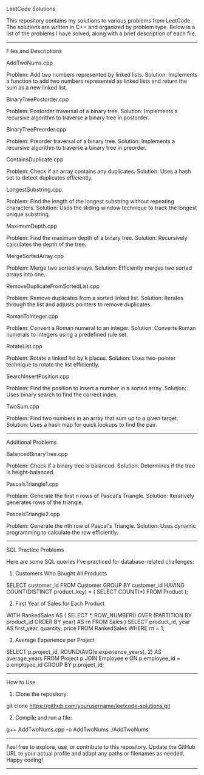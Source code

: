 

LeetCode Solutions

This repository contains my solutions to various problems from LeetCode. The solutions are written in C++ and organized by problem type. Below is a list of the problems I have solved, along with a brief description of each file.


---

Files and Descriptions

AddTwoNums.cpp

Problem: Add two numbers represented by linked lists.
Solution: Implements a function to add two numbers represented as linked lists and return the sum as a new linked list.

BinaryTreePostorder.cpp

Problem: Postorder traversal of a binary tree.
Solution: Implements a recursive algorithm to traverse a binary tree in postorder.

BinaryTreePreorder.cpp

Problem: Preorder traversal of a binary tree.
Solution: Implements a recursive algorithm to traverse a binary tree in preorder.

ContainsDuplicate.cpp

Problem: Check if an array contains any duplicates.
Solution: Uses a hash set to detect duplicates efficiently.

LongestSubstring.cpp

Problem: Find the length of the longest substring without repeating characters.
Solution: Uses the sliding window technique to track the longest unique substring.

MaximumDepth.cpp

Problem: Find the maximum depth of a binary tree.
Solution: Recursively calculates the depth of the tree.

MergeSortedArray.cpp

Problem: Merge two sorted arrays.
Solution: Efficiently merges two sorted arrays into one.

RemoveDuplicateFromSortedList.cpp

Problem: Remove duplicates from a sorted linked list.
Solution: Iterates through the list and adjusts pointers to remove duplicates.

RomanToInteger.cpp

Problem: Convert a Roman numeral to an integer.
Solution: Converts Roman numerals to integers using a predefined rule set.

RotateList.cpp

Problem: Rotate a linked list by k places.
Solution: Uses two-pointer technique to rotate the list efficiently.

SearchInsertPosition.cpp

Problem: Find the position to insert a number in a sorted array.
Solution: Uses binary search to find the correct index.

TwoSum.cpp

Problem: Find two numbers in an array that sum up to a given target.
Solution: Uses a hash map for quick lookups to find the pair.


---

Additional Problems

BalancedBinaryTree.cpp

Problem: Check if a binary tree is balanced.
Solution: Determines if the tree is height-balanced.

PascalsTriangle1.cpp

Problem: Generate the first n rows of Pascal's Triangle.
Solution: Iteratively generates rows of the triangle.

PascalsTriangle2.cpp

Problem: Generate the nth row of Pascal's Triangle.
Solution: Uses dynamic programming to calculate the row efficiently.


---

SQL Practice Problems

Here are some SQL queries I've practiced for database-related challenges:

1. Customers Who Bought All Products

SELECT customer_id
FROM Customer
GROUP BY customer_id
HAVING COUNT(DISTINCT product_key) = (
    SELECT COUNT(*) FROM Product
);

2. First Year of Sales for Each Product

WITH RankedSales AS (
    SELECT *, 
           ROW_NUMBER() OVER (PARTITION BY product_id ORDER BY year) AS rn
    FROM Sales
)
SELECT product_id, year AS first_year, quantity, price
FROM RankedSales
WHERE rn = 1;

3. Average Experience per Project

SELECT 
    p.project_id, 
    ROUND(AVG(e.experience_years), 2) AS average_years
FROM Project p
JOIN Employee e 
    ON p.employee_id = e.employee_id
GROUP BY p.project_id;


---

How to Use

1. Clone the repository:



git clone https://github.com/yourusername/leetcode-solutions.git

2. Compile and run a file:



g++ AddTwoNums.cpp -o AddTwoNums
./AddTwoNums


---

Feel free to explore, use, or contribute to this repository. Update the GitHub URL to your actual profile and adapt any paths or filenames as needed. Happy coding!


---


